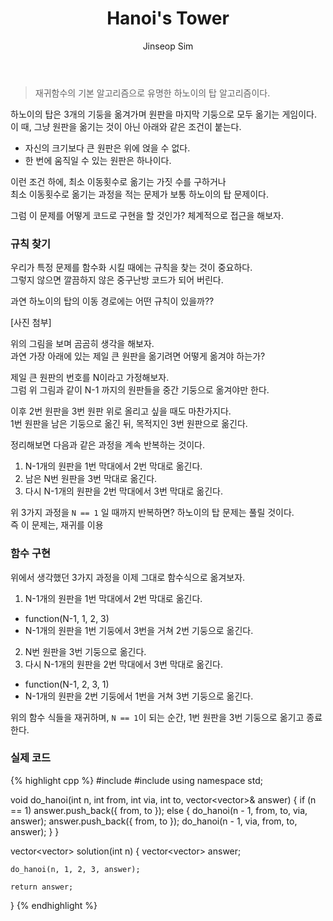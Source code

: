 ﻿---
layout: post
title: "Hanoi's Tower"
categories: Algorithm
tags: [cpp]
author:
  - Jinseop Sim
---
> 재귀함수의 기본 알고리즘으로 유명한 하노이의 탑 알고리즘이다.  

하노이의 탑은 3개의 기둥을 옮겨가며 원판을 마지막 기둥으로 모두 옮기는 게임이다.  
이 때, 그냥 원판을 옮기는 것이 아닌 아래와 같은 조건이 붙는다.  

- 자신의 크기보다 큰 원판은 위에 얹을 수 없다.  
- 한 번에 움직일 수 있는 원판은 하나이다.  

이런 조건 하에, 최소 이동횟수로 옮기는 가짓 수를 구하거나  
최소 이동횟수로 옮기는 과정을 적는 문제가 보통 하노이의 탑 문제이다.  

그럼 이 문제를 어떻게 코드로 구현을 할 것인가? 체계적으로 접근을 해보자.  

### 규칙 찾기
우리가 특정 문제를 함수화 시킬 때에는 규칙을 찾는 것이 중요하다.  
그렇지 않으면 깔끔하지 않은 중구난방 코드가 되어 버린다.  

과연 하노이의 탑의 이동 경로에는 어떤 규칙이 있을까??

[사진 첨부]  

위의 그림을 보며 곰곰히 생각을 해보자.  
과연 가장 아래에 있는 제일 큰 원판을 옮기려면 어떻게 옮겨야 하는가?  

제일 큰 원판의 번호를 N이라고 가정해보자.  
그럼 위 그림과 같이 N-1 까지의 원판들을 중간 기둥으로 옮겨야만 한다.  

이후 2번 원판을 3번 원판 위로 올리고 싶을 때도 마찬가지다.  
1번 원판을 남은 기둥으로 옮긴 뒤, 목적지인 3번 원판으로 옮긴다.  

정리해보면 다음과 같은 과정을 계속 반복하는 것이다.  

1. N-1개의 원판을 1번 막대에서 2번 막대로 옮긴다.
2. 남은 N번 원판을 3번 막대로 옮긴다.
3. 다시 N-1개의 원판을 2번 막대에서 3번 막대로 옮긴다.  

위 3가지 과정을 ```N == 1``` 일 때까지 반복하면? 하노이의 탑 문제는 풀릴 것이다.  
즉 이 문제는, 재귀를 이용

### 함수 구현
위에서 생각했던 3가지 과정을 이제 그대로 함수식으로 옮겨보자.  

1. N-1개의 원판을 1번 막대에서 2번 막대로 옮긴다.
  - function(N-1, 1, 2, 3)
  - N-1개의 원판을 1번 기둥에서 3번을 거쳐 2번 기둥으로 옮긴다.
2. N번 원판을 3번 기둥으로 옮긴다.
3. 다시 N-1개의 원판을 2번 막대에서 3번 막대로 옮긴다.
  - function(N-1, 2, 3, 1)
  - N-1개의 원판을 2번 기둥에서 1번을 거쳐 3번 기둥으로 옮긴다.

위의 함수 식들을 재귀하며, ```N == 1```이 되는 순간, 1번 원판을 3번 기둥으로 옮기고 종료한다.  

### 실제 코드
{% highlight cpp %}
#include <string>
#include <vector>
using namespace std;

void do_hanoi(int n, int from, int via, int to, vector<vector<int>>& answer) {
    if (n == 1)
        answer.push_back({ from, to });
    else {
        do_hanoi(n - 1, from, to, via, answer);
        answer.push_back({ from, to });
        do_hanoi(n - 1, via, from, to, answer);
    }
}

vector<vector<int>> solution(int n) {
    vector<vector<int>> answer;

    do_hanoi(n, 1, 2, 3, answer);

    return answer;
}
{% endhighlight %}